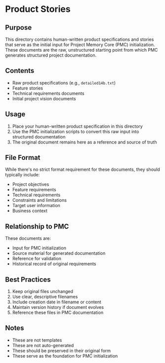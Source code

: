 # Product Stories

## Purpose
This directory contains human-written product specifications and stories that serve as the initial input for Project Memory Core (PMC) initialization. These documents are the raw, unstructured starting point from which PMC generates structured project documentation.

## Contents
- Raw product specifications (e.g., `detailed14b.txt`)
- Feature stories
- Technical requirements documents
- Initial project vision documents

## Usage
1. Place your human-written product specification in this directory
2. Use the PMC initialization scripts to convert this raw input into structured documentation
3. The original document remains here as a reference and source of truth

## File Format
While there's no strict format requirement for these documents, they should typically include:
- Project objectives
- Feature requirements
- Technical requirements
- Constraints and limitations
- Target user information
- Business context

## Relationship to PMC
These documents are:
- Input for PMC initialization
- Source material for generated documentation
- Reference for validation
- Historical record of original requirements

## Best Practices
1. Keep original files unchanged
2. Use clear, descriptive filenames
3. Include creation date in filename or content
4. Maintain version history if document evolves
5. Reference these files in PMC documentation

## Notes
- These are not templates
- These are not auto-generated
- These should be preserved in their original form
- These serve as the foundation for PMC initialization 